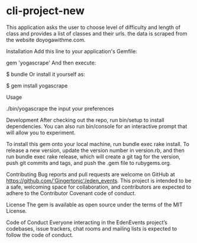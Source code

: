 # cli-project-new
This application asks the user to choose level of difficulty and length of class and provides a list of classes and their urls. the data is scraped from the website doyogawithme.com.

Installation
Add this line to your application's Gemfile:

gem 'yogascrape'
And then execute:

$ bundle
Or install it yourself as:

$ gem install yogascrape

Usage

./bin/yogascrape the input your preferences

Development
After checking out the repo, run bin/setup to install dependencies. You can also run bin/console for an interactive prompt that will allow you to experiment.

To install this gem onto your local machine, run bundle exec rake install. To release a new version, update the version number in version.rb, and then run bundle exec rake release, which will create a git tag for the version, push git commits and tags, and push the .gem file to rubygems.org.

Contributing
Bug reports and pull requests are welcome on GitHub at https://github.com/'Gingertonic'/eden_events. This project is intended to be a safe, welcoming space for collaboration, and contributors are expected to adhere to the Contributor Covenant code of conduct.

License
The gem is available as open source under the terms of the MIT License.

Code of Conduct
Everyone interacting in the EdenEvents project’s codebases, issue trackers, chat rooms and mailing lists is expected to follow the code of conduct.
